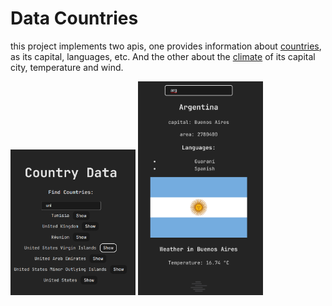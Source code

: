 # Data Countries

this project implements two apis, one provides information about [countries](https://restcountries.com/v3.1/all), as its capital, languages, etc. And the other about the [climate](https://openweathermap.org) of its capital city, temperature and wind.

<img src="./src/assets/photo1.png" alt="first aplication photo" width="200">


<img src="./src/assets/photo2.png" alt="second aplication photo" width="200">
